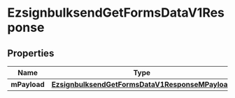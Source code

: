 
# EzsignbulksendGetFormsDataV1Response

## Properties
| Name | Type | Description | Notes |
| ------------ | ------------- | ------------- | ------------- |
| **mPayload** | [**EzsignbulksendGetFormsDataV1ResponseMPayload**](EzsignbulksendGetFormsDataV1ResponseMPayload.md) |  |  |



